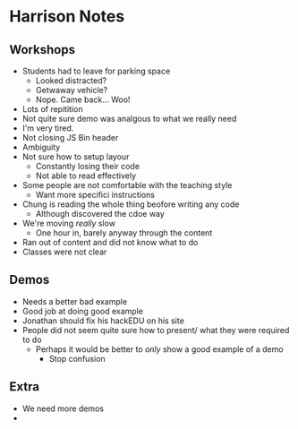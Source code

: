 # Harrison Notes

## Workshops

- Students had to leave for parking space
  - Looked distracted?
  - Getwaway vehicle?
  - Nope. Came back... Woo!
- Lots of repitition
- Not quite sure demo was analgous to what we really need
- I'm very tired.
- Not closing JS Bin header
- Ambiguity
- Not sure how to setup layour
  - Constantly losing their code
  - Not able to read effectively
- Some people are not comfortable with the teaching style
  - Want more specifici instructions
- Chung is reading the whole thing beofore writing any code
  - Although discovered the cdoe way
- We're moving *really* slow
  - One hour in, barely anyway through the content
- Ran out of content and did not know what to do
- Classes were not clear

## Demos

- Needs a better bad example
- Good job at doing good example
- Jonathan should fix his hackEDU on his site
- People did not seem quite sure how to present/ what they were required to do
  - Perhaps it would be better to *only* show a good example of a demo
    - Stop confusion

## Extra

- We need more demos
- 
